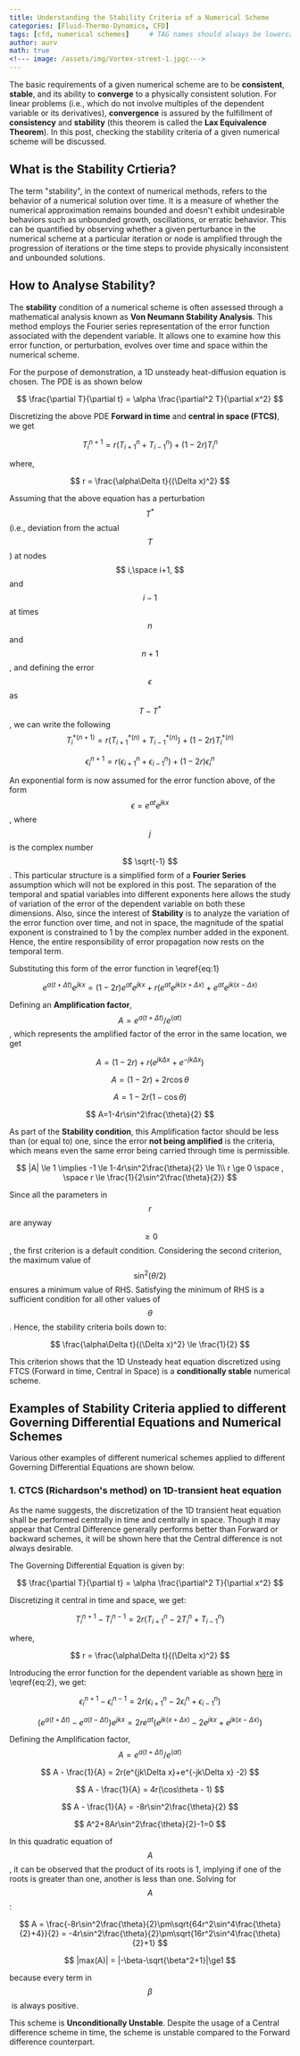 ```yaml
---
title: Understanding the Stability Criteria of a Numerical Scheme
categories: [Fluid-Thermo-Dynamics, CFD]
tags: [cfd, numerical schemes]     # TAG names should always be lowercase
author: aurv
math: true
<!--- image: /assets/img/Vortex-street-1.jpgc--->
---
```


The basic requirements of a given numerical scheme are to be **consistent**, **stable**, and its ability to **converge** to a physically consistent solution. For linear problems (i.e., which do not involve multiples of the dependent variable or its derivatives), **convergence** is assured by the fulfillment of **consistency** and **stability** (this theorem is called the **Lax Equivalence Theorem**). In this post, checking the stability criteria of a given numerical scheme will be discussed.

## What is the Stability Crtieria?

The term "stability", in the context of numerical methods, refers to the behavior of a numerical solution over time. It is a measure of whether the numerical approximation remains bounded and doesn't exhibit undesirable behaviors such as unbounded growth, oscillations, or erratic behavior. This can be quantified by observing whether a given perturbance in the numerical scheme at a particular iteration or node is amplified through the progression of iterations or the time steps to provide physically inconsistent and unbounded solutions.

## How to Analyse Stability?

The **stability** condition of a numerical scheme is often assessed through a mathematical analysis known as **Von Neumann Stability Analysis**. This method employs the Fourier series representation of the error function associated with the dependent variable. It allows one to examine how this error function, or perturbation, evolves over time and space within the numerical scheme.

For the purpose of demonstration, a 1D unsteady heat-diffusion equation is chosen. The PDE is as shown below

$$
\frac{\partial T}{\partial t} = \alpha \frac{\partial^2 T}{\partial x^2}
$$

Discretizing the above PDE **Forward in time** and **central in space (FTCS)**, we get

$$
T_{i}^{n+1} = r(T_{i+1}^{n}+T_{i-1}^{n}) + (1-2r)T_{i}^{n}
$$

where,

$$
r = \frac{\alpha\Delta t}{(\Delta x)^2}
$$

<a id="error-function">Assuming that the above equation has a perturbation $$ T^* $$ (i.e., deviation from the actual $$ T $$) at nodes $$ i,\space i+1, $$ and $$ i-1 $$ at times $$ n $$ and $$ n+1 $$, and defining the error $$ \epsilon $$ as $$ T-T^* $$, we can write the following
</a>
$$
T_{i}^{*(n+1)} = r(T_{i+1}^{*(n)}+T_{i-1}^{*(n)}) + (1-2r)T_{i}^{*(n)}
$$

$$
\begin{equation}
\epsilon_{i}^{n+1} = r(\epsilon_{i+1}^{n}+\epsilon_{i-1}^{n}) + (1-2r)\epsilon_{i}^{n}
\label{eq:1}
\end{equation}
$$

An exponential form is now assumed for the error function above, of the form $$ \epsilon = e^{at}e^{jkx} $$, where $$ j $$ is the complex number $$ \sqrt{-1} $$. This particular structure is a simplified form of a **Fourier Series** assumption which will not be explored in this post. The separation of the temporal and spatial variables into different exponents here allows the study of variation of the error of the dependent variable on both these dimensions. Also, since the interest of **Stability** is to analyze the variation of the error function over time, and not in space, the magnitude of the spatial exponent is constrained to 1 by the complex number added in the exponent. Hence, the entire responsibility of error propagation now rests on the temporal term.

Substituting this form of the error function in \eqref{eq:1}

$$
e^{a(t+\Delta t)}e^{jkx} = (1-2r)e^{at}e^{jkx}+r(e^{at}e^{jk(x+\Delta x)} + e^{at}e^{jk(x-\Delta x)}
$$

Defining an **Amplification factor**, $$ A = {e^{a(t+\Delta t)}}/{e^{(at)}} $$, which represents the amplified factor of the error in the same location, we get

$$
A = (1-2r)+r(e^{jk\Delta x}+e^{-jk\Delta x}) 
$$

$$
A=(1-2r)+2r\cos\theta
$$

$$
A=1-2r(1-\cos\theta)
$$

$$
A=1-4r\sin^2\frac{\theta}{2} 
$$

As part of the **Stability condition**, this Amplification factor should be less than (or equal to) one, since the error **not being amplified** is the criteria, which means even the same error being carried through time is permissible.

$$
|A| \le 1  \implies -1 \le 1-4r\sin^2\frac{\theta}{2} \le 1\\
r \ge 0 \space , \space r \le \frac{1}{2\sin^2\frac{\theta}{2}}
$$

Since all the parameters in $$ r $$ are anyway $$\ge 0$$, the first criterion is a default condition. Considering the second criterion, the maximum value of $$\sin^2(\theta/2)$$ ensures a minimum value of RHS. Satisfying the minimum of RHS is a sufficient condition for all other values of $$\theta$$. Hence, the stability criteria boils down to:

$$
\frac{\alpha\Delta t}{(\Delta x)^2} \le \frac{1}{2}
$$

This criterion shows that the 1D Unsteady heat equation discretized using FTCS (Forward in time, Central in Space) is a **conditionally stable** numerical scheme. 

## Examples of Stability Criteria applied to different Governing Differential Equations and Numerical Schemes

Various other examples of different numerical schemes applied to different Governing Differential Equations are shown below.

### 1. CTCS (Richardson's method) on 1D-transient heat equation

As the name suggests, the discretization of the 1D transient heat equation shall be performed centrally in time and centrally in space. Though it may appear that Central Difference generally performs better than Forward or backward schemes, it will be shown here that the Central difference is not always desirable.

The Governing Differential Equation is given by:

$$
\frac{\partial T}{\partial t} = \alpha \frac{\partial^2 T}{\partial x^2}
$$

Discretizing it central in time and space, we get:

$$
\begin{equation}
T_{i}^{n+1} - T_{i}^{n-1} = 2r(T_{i+1}^{n}-2T_{i}^{n} + T_{i-1}^{n})
\label{eq:2}
\end{equation}
$$

where,

$$
r = \frac{\alpha\Delta t}{(\Delta x)^2}
$$

Introducing the error function for the dependent variable as shown [here](#error-function) in \eqref{eq:2}, we get:

$$
\epsilon_{i}^{n+1} - \epsilon_{i}^{n-1}= 2r(\epsilon_{i+1}^{n}-2\epsilon_{i}^{n}+\epsilon_{i-1}^{n})
$$

$$
(e^{a(t+\Delta t)}-e^{a(t-\Delta t)})e^{jkx} = 2re^{at}(e^{jk(x+\Delta x)}-2e^{jkx} + e^{jk(x-\Delta x)})
$$

Defining the Amplification factor, $$ A = {e^{a(t+\Delta t)}}/{e^{(at)}} $$

$$
A - \frac{1}{A} = 2r(e^{jk\Delta x}+e^{-jk\Delta x} -2)
$$

$$
A - \frac{1}{A} = 4r(\cos\theta - 1)
$$

$$
A - \frac{1}{A} = -8r\sin^2\frac{\theta}{2}
$$

$$
A^2+8Ar\sin^2\frac{\theta}{2}-1=0
$$

In this quadratic equation of $$A$$, it can be observed that the product of its roots is 1, implying if one of the roots is greater than one, another is less than one. Solving for $$A$$:

$$
A = \frac{-8r\sin^2\frac{\theta}{2}\pm\sqrt{64r^2\sin^4\frac{\theta}{2}+4}}{2} = -4r\sin^2\frac{\theta}{2}\pm\sqrt{16r^2\sin^4\frac{\theta}{2}+1}
$$

$$
|max(A)| = |-\beta-\sqrt{\beta^2+1}|\ge1
$$

because every term in $$\beta$$﻿﻿ is always positive.

This scheme is **Unconditionally Unstable**. Despite the usage of a Central difference scheme in time, the scheme is unstable compared to the Forward difference counterpart.


